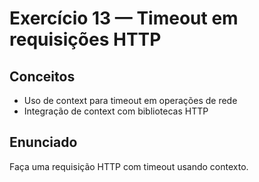 # Exercício 13 — Timeout em requisições HTTP

## Conceitos
- Uso de context para timeout em operações de rede
- Integração de context com bibliotecas HTTP

## Enunciado
Faça uma requisição HTTP com timeout usando contexto.